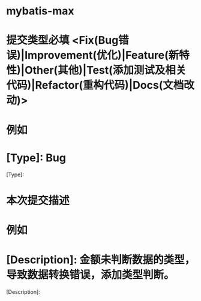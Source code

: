 # mybatis-max
# 提交类型必填 <Fix(Bug错误)|Improvement(优化)|Feature(新特性)|Other(其他)|Test(添加测试及相关代码)|Refactor(重构代码)|Docs(文档改动)>
# 例如
# [Type]: Bug
[Type]: 
 
# 本次提交描述
# 例如
# [Description]: 金额未判断数据的类型，导致数据转换错误，添加类型判断。
[Description]: 
